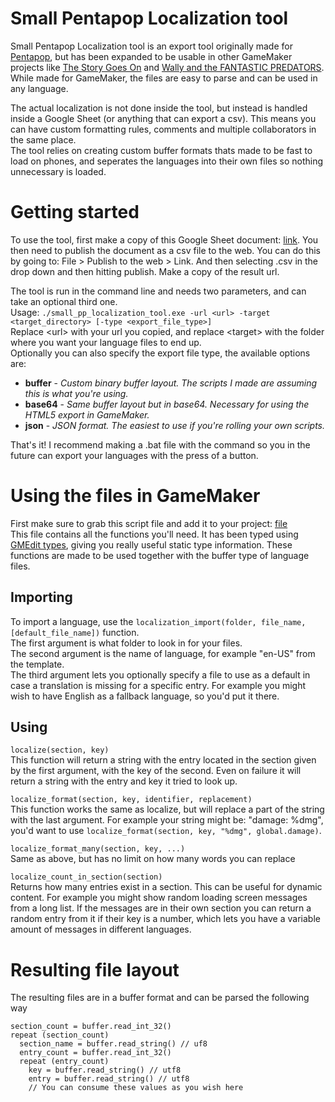# Small Pentapop Localization tool
Small Pentapop Localization tool is an export tool originally made for [Pentapop](https://play.google.com/store/apps/details?id=com.AntonBergaker.Pentapop), but has been expanded to be usable in other GameMaker projects like [The Story Goes On](https://store.steampowered.com/app/369560/The_Story_Goes_On/) and [Wally and the FANTASTIC PREDATORS](https://store.steampowered.com/app/1077450/Wally_and_the_FANTASTIC_PREDATORS/). While made for GameMaker, the files are easy to parse and can be used in any language.

The actual localization is not done inside the tool, but instead is handled inside a Google Sheet (or anything that can export a csv). This means you can have custom formatting rules, comments and multiple collaborators in the same place.  
The tool relies on creating custom buffer formats thats made to be fast to load on phones, and seperates the languages into their own files so nothing unnecessary is loaded.

# Getting started
To use the tool, first make a copy of this Google Sheet document: [link](https://docs.google.com/spreadsheets/d/1DduV7bqzB3jAvBhMyimEUDVvGc78UI2iymK1-B5dEHA/edit?usp=sharing). You then need to publish the document as a csv file to the web. You can do this by going to: File > Publish to the web > Link. And then selecting .csv in the drop down and then hitting publish. Make a copy of the result url.

The tool is run in the command line and needs two parameters, and can take an optional third one.  
Usage: `./small_pp_localization_tool.exe -url <url> -target <target_directory> [-type <export_file_type>]`  
Replace \<url\> with your url you copied, and replace \<target\> with the folder where you want your language files to end up.  
Optionally you can also specify the export file type, the available options are:
* **buffer** - *Custom binary buffer layout. The scripts I made are assuming this is what you're using.*
* **base64** - *Same buffer layout but in base64. Necessary for using the HTML5 export in GameMaker.*
* **json** - *JSON format. The easiest to use if you're rolling your own scripts.*

That's it! I recommend making a .bat file with the command so you in the future can export your languages with the press of a button.

# Using the files in GameMaker
First make sure to grab this script file and add it to your project: [file](https://github.com/AntonBergaker/small_pp_localization_tool/blob/master/Examples/GameMakerExample/scripts/localization/localization.gml)  
This file contains all the functions you'll need. It has been typed using [GMEdit types](https://github.com/YellowAfterlife/GMEdit/wiki/Smart-completion), giving you really useful static type information.
These functions are made to be used together with the buffer type of language files.

## Importing
To import a language, use the `localization_import(folder, file_name, [default_file_name])` function.  
The first argument is what folder to look in for your files.  
The second argument is the name of language, for example "en-US" from the template.  
The third argument lets you optionally specify a file to use as a default in case a translation is missing for a specific entry. For example you might wish to have English as a fallback language, so you'd put it there.

## Using
`localize(section, key)`  
This function will return a string with the entry located in the section given by the first argument, with the key of the second. Even on failure it will return a string with the entry and key it tried to look up.

`localize_format(section, key, identifier, replacement)`  
This function works the same as localize, but will replace a part of the string with the last argument. For example your string might be: "damage: %dmg", you'd want to use `localize_format(section, key, "%dmg", global.damage)`.

`localize_format_many(section, key, ...)`  
Same as above, but has no limit on how many words you can replace

`localize_count_in_section(section)`  
Returns how many entries exist in a section. This can be useful for dynamic content. For example you might show random loading screen messages from a long list. If the messages are in their own section you can return a random entry from it if their key is a number, which lets you have a variable amount of messages in different languages. 

# Resulting file layout
The resulting files are in a buffer format and can be parsed the following way
```
section_count = buffer.read_int_32() 
repeat (section_count)
  section_name = buffer.read_string() // uf8
  entry_count = buffer.read_int_32()
  repeat (entry_count)
    key = buffer.read_string() // utf8
    entry = buffer.read_string() // utf8
    // You can consume these values as you wish here
```
